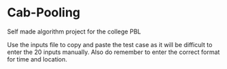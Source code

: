# Cab-Pooling
Self made algorithm project for the college PBL

Use the inputs file to copy and paste the test case as it will be difficult to enter the 20 inputs manually.
Also do remember to enter the correct format for time and location.
